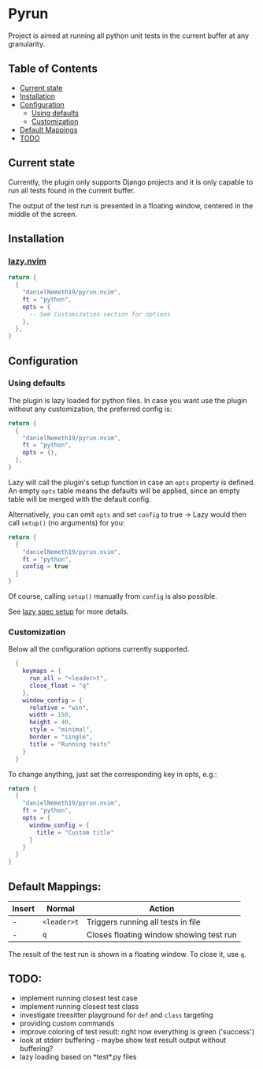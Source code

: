 # Pyrun

Project is aimed at running all python unit tests in the current buffer at any granularity.

## Table of Contents
* [Current state](#current-state)
* [Installation](#installation)
* [Configuration](#configuration)
    * [Using defaults](#using-defaults)
    * [Customization](#customization)
* [Default Mappings](#default-mappings)
* [TODO](#todo)

## Current state
Currently, the plugin only supports Django projects and it is only capable to run all tests found in the current buffer.

The output of the test run is presented in a floating window, centered in the middle of the screen.

## Installation
### [lazy.nvim](https://github.com/folke/lazy.nvim)
```lua
return {
  {
    "danielNemeth19/pyrun.nvim",
    ft = "python",
    opts = {
      -- See Customization section for options
    },
  },
}
```

## Configuration
### Using defaults
The plugin is lazy loaded for python files. In case you want use the plugin without any customization, the preferred config is:
```lua
return {
  {
    "danielNemeth19/pyrun.nvim",
    ft = "python",
    opts = {},
  },
}
```
Lazy will call the plugin's setup function in case an `opts` property is defined.
An empty `opts` table means the defaults will be applied, since an empty table will be merged with the default config.

Alternatively, you can omit `opts` and set `config` to true -> Lazy would then call `setup()` (no arguments) for you: 

```lua
return {
  {
    "danielNemeth19/pyrun.nvim",
    ft = "python",
    config = true
  }
}
```

Of course, calling `setup()` manually from `config` is also possible.

See [lazy spec setup](https://lazy.folke.io/spec#spec-setup) for more details.

### Customization
Below all the configuration options currently supported.

```lua
  {
    keymaps = {
      run_all = "<leader>t",
      close_float = "q"
    },
    window_config = {
      relative = "win",
      width = 150,
      height = 40,
      style = "minimal",
      border = "single",
      title = "Running tests"
    }
  }
```
To change anything, just set the corresponding key in opts, e.g.:
```lua
return {
  {
    "danielNemeth19/pyrun.nvim",
    ft = "python",
    opts = {
      window_config = {
        title = "Custom title"
      }
    }
  }
}
```

## Default Mappings:
| Insert  | Normal    | Action                                     |
| ------- | --------- | ------------------------------------------ |
|   -     |`<leader>t`| Triggers running all tests in file         |
|   -     |`q`        | Closes floating window showing test run    |

The result of the test run is shown in a floating window. To close it, use `q`. 

## TODO:
* implement running closest test case
* implement running closest test class
* investigate treesitter playground for `def` and `class` targeting
* providing custom commands
* improve coloring of test result: right now everything is green ('success')
* look at stderr buffering - maybe show test result output without buffering?
* lazy loading based on \*test\*.py files
